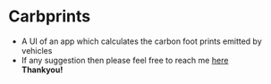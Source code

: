 # Carbprints 
- A UI of an app which calculates the carbon foot prints emitted by vehicles
- If any suggestion then please feel free to reach me <a href="https://www.linkedin.com/in/tejas-gadge-8a395b258/">here</a> <br>
 <b>Thankyou!

